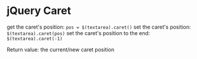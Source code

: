 jQuery Caret
============

get the caret's position: `pos = $(textarea).caret()`
set the caret's position: `$(textarea).caret(pos)`
set the caret's position to the end: `$(textarea).caret(-1)`

Return value: the current/new caret position